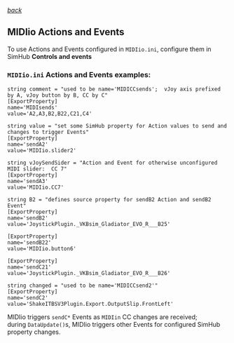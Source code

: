 [*back*](principles.md#midiio-events-and-actions)
## MIDIio Actions and Events
To use Actions and Events configured in `MIDIio.ini`, configure them in SimHub **Controls and events**  
### `MIDIio.ini` Actions and Events examples:
```
string comment = "used to be name='MIDICCsends';  vJoy axis prefixed by A, vJoy button by B, CC by C"
[ExportProperty]
name='MIDIsends'
value='A2,A3,B2,B22,C21,C4'

string value = "set some SimHub property for Action values to send and changes to trigger Events"
[ExportProperty]
name='sendA2'
value='MIDIio.slider2'

string vJoySendSider = "Action and Event for otherwise unconfigured MIDI slider:  CC 7"
[ExportProperty]
name='sendA3'
value='MIDIio.CC7'

string B2 = "defines source property for sendB2 Action and sendB2 Event"
[ExportProperty]
name='sendB2'
value='JoystickPlugin._VKBsim_Gladiator_EVO_R___B25'

[ExportProperty]
name='sendB22'
value='MIDIio.button6'

[ExportProperty]
name='sendC21'
value='JoystickPlugin._VKBsim_Gladiator_EVO_R___B26'

string changed = "used to be name='MIDICCsend2'"
[ExportProperty]
name='sendC2'
value='ShakeITBSV3Plugin.Export.OutputSlip.FrontLeft'
```
MIDIio triggers `sendC*` Events as `MIDIin` CC changes are received;  
during `DataUpdate()`s, MIDIio triggers other Events for configured SimHub property changes.


